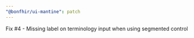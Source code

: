 ```yaml
---
"@bonfhir/ui-mantine": patch
---
```


Fix #4 - Missing label on terminology input when using segmented control

